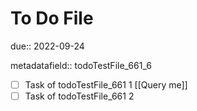 # To Do File

due:: 2022-09-24

metadatafield:: todoTestFile_661\_6

- [ ] Task of todoTestFile_661 1 [[Query me]]
- [ ] Task of todoTestFile_661 2
